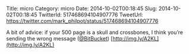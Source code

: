 Title: micro
Category: micro
Date: 2014-10-02T00:18:45
Slug: 2014-10-02T00:18:45
TwitterId: 517468694104907776
TweetUrl: https://twitter.com/mark_philpot/status/517468694104907776

A bit of advice: if your 500 page is a skull and crossbones, I think you’re sending the wrong message ([@BitBucket](https://twitter.com/BitBucket)) [http://img.ly/A2KL](http://img.ly/A2KL)